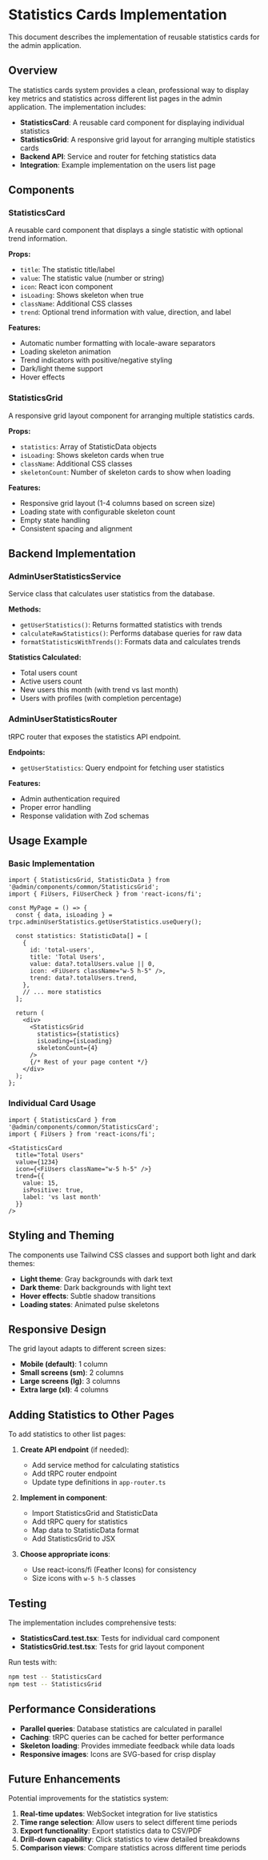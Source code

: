 # Statistics Cards Implementation

This document describes the implementation of reusable statistics cards for the admin application.

## Overview

The statistics cards system provides a clean, professional way to display key metrics and statistics across different list pages in the admin application. The implementation includes:

- **StatisticsCard**: A reusable card component for displaying individual statistics
- **StatisticsGrid**: A responsive grid layout for arranging multiple statistics cards
- **Backend API**: Service and router for fetching statistics data
- **Integration**: Example implementation on the users list page

## Components

### StatisticsCard

A reusable card component that displays a single statistic with optional trend information.

**Props:**
- `title`: The statistic title/label
- `value`: The statistic value (number or string)
- `icon`: React icon component
- `isLoading`: Shows skeleton when true
- `className`: Additional CSS classes
- `trend`: Optional trend information with value, direction, and label

**Features:**
- Automatic number formatting with locale-aware separators
- Loading skeleton animation
- Trend indicators with positive/negative styling
- Dark/light theme support
- Hover effects

### StatisticsGrid

A responsive grid layout component for arranging multiple statistics cards.

**Props:**
- `statistics`: Array of StatisticData objects
- `isLoading`: Shows skeleton cards when true
- `className`: Additional CSS classes
- `skeletonCount`: Number of skeleton cards to show when loading

**Features:**
- Responsive grid layout (1-4 columns based on screen size)
- Loading state with configurable skeleton count
- Empty state handling
- Consistent spacing and alignment

## Backend Implementation

### AdminUserStatisticsService

Service class that calculates user statistics from the database.

**Methods:**
- `getUserStatistics()`: Returns formatted statistics with trends
- `calculateRawStatistics()`: Performs database queries for raw data
- `formatStatisticsWithTrends()`: Formats data and calculates trends

**Statistics Calculated:**
- Total users count
- Active users count
- New users this month (with trend vs last month)
- Users with profiles (with completion percentage)

### AdminUserStatisticsRouter

tRPC router that exposes the statistics API endpoint.

**Endpoints:**
- `getUserStatistics`: Query endpoint for fetching user statistics

**Features:**
- Admin authentication required
- Proper error handling
- Response validation with Zod schemas

## Usage Example

### Basic Implementation

```tsx
import { StatisticsGrid, StatisticData } from '@admin/components/common/StatisticsGrid';
import { FiUsers, FiUserCheck } from 'react-icons/fi';

const MyPage = () => {
  const { data, isLoading } = trpc.adminUserStatistics.getUserStatistics.useQuery();
  
  const statistics: StatisticData[] = [
    {
      id: 'total-users',
      title: 'Total Users',
      value: data?.totalUsers.value || 0,
      icon: <FiUsers className="w-5 h-5" />,
      trend: data?.totalUsers.trend,
    },
    // ... more statistics
  ];

  return (
    <div>
      <StatisticsGrid
        statistics={statistics}
        isLoading={isLoading}
        skeletonCount={4}
      />
      {/* Rest of your page content */}
    </div>
  );
};
```

### Individual Card Usage

```tsx
import { StatisticsCard } from '@admin/components/common/StatisticsCard';
import { FiUsers } from 'react-icons/fi';

<StatisticsCard
  title="Total Users"
  value={1234}
  icon={<FiUsers className="w-5 h-5" />}
  trend={{
    value: 15,
    isPositive: true,
    label: 'vs last month'
  }}
/>
```

## Styling and Theming

The components use Tailwind CSS classes and support both light and dark themes:

- **Light theme**: Gray backgrounds with dark text
- **Dark theme**: Dark backgrounds with light text
- **Hover effects**: Subtle shadow transitions
- **Loading states**: Animated pulse skeletons

## Responsive Design

The grid layout adapts to different screen sizes:

- **Mobile (default)**: 1 column
- **Small screens (sm)**: 2 columns
- **Large screens (lg)**: 3 columns
- **Extra large (xl)**: 4 columns

## Adding Statistics to Other Pages

To add statistics to other list pages:

1. **Create API endpoint** (if needed):
   - Add service method for calculating statistics
   - Add tRPC router endpoint
   - Update type definitions in `app-router.ts`

2. **Implement in component**:
   - Import StatisticsGrid and StatisticData
   - Add tRPC query for statistics
   - Map data to StatisticData format
   - Add StatisticsGrid to JSX

3. **Choose appropriate icons**:
   - Use react-icons/fi (Feather Icons) for consistency
   - Size icons with `w-5 h-5` classes

## Testing

The implementation includes comprehensive tests:

- **StatisticsCard.test.tsx**: Tests for individual card component
- **StatisticsGrid.test.tsx**: Tests for grid layout component

Run tests with:
```bash
npm test -- StatisticsCard
npm test -- StatisticsGrid
```

## Performance Considerations

- **Parallel queries**: Database statistics are calculated in parallel
- **Caching**: tRPC queries can be cached for better performance
- **Skeleton loading**: Provides immediate feedback while data loads
- **Responsive images**: Icons are SVG-based for crisp display

## Future Enhancements

Potential improvements for the statistics system:

1. **Real-time updates**: WebSocket integration for live statistics
2. **Time range selection**: Allow users to select different time periods
3. **Export functionality**: Export statistics data to CSV/PDF
4. **Drill-down capability**: Click statistics to view detailed breakdowns
5. **Comparison views**: Compare statistics across different time periods

